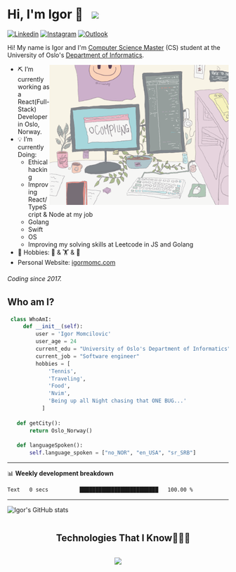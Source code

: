 # Hi, I'm Igor 👋 &nbsp; ![](https://visitor-badge.glitch.me/badge?page_id=igormomc.igormomc) 


[![Linkedin](https://img.shields.io/badge/-LinkedIn-blue?style=flat&logo=Linkedin&logoColor=white)](https://www.linkedin.com/in/igor-momcilovic-b61b85207/)
[![Instagram](https://img.shields.io/badge/-Instagram-c13584?style=flat&labelColor=c13584&logo=instagram&logoColor=white)](https://www.instagram.com/1gormomc1lov1c/)
[![Outlook](https://img.shields.io/badge/-Outlook-0078D4?style=flat&logo=Microsoft-Outlook&logoColor=white)](mailto:igormomc@hotmail.com)



Hi! My name is Igor and I'm [Computer Science Master](https://www.uio.no/studier/program/informatikk-programmering-master/index.html) (CS) student at the University of Oslo's [Department of Informatics](https://www.mn.uio.no/ifi/english/).

<img align="right" alt="GIF" src="./Icons/gifStudy" width="408" height="318" />


- ⛏  I’m currently working as a React(Full-Stack) Developer in Oslo, Norway. 
- 💡  I’m currently Doing:
  - Ethical hacking
  - Improving React/TypeScript & Node at my job
  - Golang
  - Swift
  - OS
  - Improving my solving skills at Leetcode in JS and Golang
- 🎨  Hobbies: 🎾 & 🏋️ & 🍔 
- Personal Website: <a href="https://www.igormomc.com/" target="_blank">igormomc.com</a>
###### Coding since 2017.

## Who am I?
 ```python
  class WhoAmI:
      def __init__(self):
          user = 'Igor Momcilovic'
          user_age = 24
          current_edu = "University of Oslo's Department of Informatics"
          current_job = "Software engineer"
          hobbies = [
              'Tennis',
              'Traveling',
              'Food',
	          'Nvim',
              'Being up all Night chasing that ONE BUG...'
            ]
	
	def getCity():
		return Oslo_Norway()
	
	def languageSpoken():
		self.language_spoken = ["no_NOR", "en_USA", "sr_SRB"]
 ```
 
---

📊 **Weekly development breakdown**
<!--START_SECTION:waka-->

```txt
Text   0 secs          █████████████████████████   100.00 %
```

<!--END_SECTION:waka-->

---

![Igor's GitHub stats](https://github-readme-stats.vercel.app/api?username=igormomc&include_all_commits=true&count_private=true&show_icons=true&line_height=20&title_color=2B5BBD&icon_color=1124BB&text_color=A1A1A1&bg_color=0,000000,130F40)

<!-- ![LeetCode Stats](https://leetcode.card.workers.dev/igormomc?theme=dark&font=&extension=null) -->

<!--h1 without bottom border-->
<div id="user-content-toc">
  <ul align="center">
    <summary><h2 style="display: inline-block">Technologies That I Know👨🏻‍💻</h2></summary>
  </ul>
</div>
<!--tech stack icons-->
<p align="center">
  <a href="https://skillicons.dev">
    <img src="https://skillicons.dev/icons?i=git,aws,c,go,docker,firebase,github,css,html,js,ts,react,vue,java,kotlin,linux,mongodb,mysql,nextjs,nodejs,postman,py,redux,tailwind & perline=11" />
  </a>
</p>

<!-- OLD!
### Languages
<img src="https://github.com/devicons/devicon/blob/master/icons/react/react-original-wordmark.svg" title="React" alt="React" width="40" height="40"/>&nbsp;
<img src="https://github.com/devicons/devicon/blob/master/icons/javascript/javascript-original.svg" title="JavaScript" alt="JavaScript" width="40" height="40"/>&nbsp;
<img src="https://github.com/devicons/devicon/blob/master/icons/typescript/typescript-original.svg" title="typescript" alt="typescript" width="40" height="40"/>&nbsp;
<img src="https://github.com/devicons/devicon/blob/master/icons/vuejs/vuejs-original-wordmark.svg" title="Vue" alt="Vue" width="40" height="40"/>&nbsp;
<img src="https://github.com/devicons/devicon/blob/master/icons/python/python-original-wordmark.svg" title="Python" alt="Python" width="40" height="40"/>&nbsp;
<img src="https://github.com/devicons/devicon/blob/master/icons/c/c-line.svg" title="c" alt="c" width="40" height="40"/>&nbsp;
<img src="https://github.com/devicons/devicon/blob/master/icons/java/java-original-wordmark.svg" title="Java" alt="Java" width="40" height="40"/>&nbsp;
<img src="https://github.com/devicons/devicon/blob/master/icons/kotlin/kotlin-original.svg" title="kotlin" alt="kotlin" width="40" height="40"/>&nbsp;
<img src="https://github.com/devicons/devicon/blob/master/icons/postgresql/postgresql-original.svg" title="postgresql" alt="postgresql" width="40" height="40"/>&nbsp;
<img src="https://github.com/devicons/devicon/blob/master/icons/css3/css3-plain-wordmark.svg"  title="CSS3" alt="CSS" width="40" height="40"/>&nbsp;
<img src="https://github.com/devicons/devicon/blob/master/icons/html5/html5-original.svg" title="HTML5" alt="HTML" width="40" height="40"/>&nbsp;
<br>

### Frameworks
<img src="https://github.com/devicons/devicon/blob/master/icons/firebase/firebase-plain-wordmark.svg" title="Firebase" alt="Firebase" width="40" height="40"/>&nbsp;
<img src="https://github.com/devicons/devicon/blob/master/icons/docker/docker-plain-wordmark.svg" title="docker" alt="docker" width="40" height="40"/>&nbsp;

<br>

### Tools
<img align="left" alt="Visual Studio Code" width="26px" src="https://raw.githubusercontent.com/github/explore/80688e429a7d4ef2fca1e82350fe8e3517d3494d/topics/visual-studio-code/visual-studio-code.png" />&nbsp;
<img src="https://github.com/devicons/devicon/blob/master/icons/git/git-original-wordmark.svg" title="git" alt="git" width="40" height="40"/>&nbsp;
<img src="https://github.com/devicons/devicon/blob/master/icons/wordpress/wordpress-plain-wordmark.svg" title="wordpress" alt="wordpress" width="40" height="40"/>&nbsp;
<img src="https://github.com/devicons/devicon/blob/master/icons/bash/bash-original.svg" title="bash" alt="bash" width="40" height="40"/>&nbsp;
<img src="https://github.com/devicons/devicon/blob/master/icons/bootstrap/bootstrap-plain-wordmark.svg" title="Bootstrap" alt="Bootstrap" width="40" height="40"/>&nbsp;
<img src="https://github.com/devicons/devicon/blob/master/icons/linux/linux-original.svg" title="Linux" alt="Linux" width="40" height="40"/>&nbsp;
<img src="https://github.com/devicons/devicon/blob/master/icons/jetbrains/jetbrains-original.svg" title="jetbrains" alt="jetbrains" width="40" height="40"/>&nbsp;
<br>
-->
